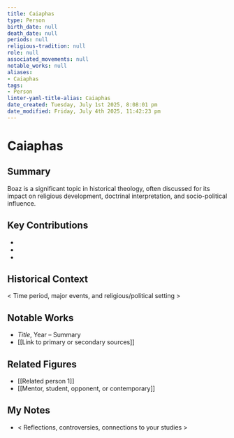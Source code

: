 ```yaml
---
title: Caiaphas
type: Person
birth_date: null
death_date: null
periods: null
religious-tradition: null
role: null
associated_movements: null
notable_works: null
aliases:
- Caiaphas
tags:
- Person
linter-yaml-title-alias: Caiaphas
date_created: Tuesday, July 1st 2025, 8:08:01 pm
date_modified: Friday, July 4th 2025, 11:42:23 pm
---
```


# Caiaphas

## Summary
Boaz is a significant topic in historical theology, often discussed for its impact on religious development, doctrinal interpretation, and socio-political influence.

## Key Contributions
- 
- 
- 

## Historical Context
< Time period, major events, and religious/political setting >

## Notable Works
- *Title*, Year – Summary
- [[Link to primary or secondary sources]]


## Related Figures
- [[Related person 1]]
- [[Mentor, student, opponent, or contemporary]]

## My Notes
- < Reflections, controversies, connections to your studies >
